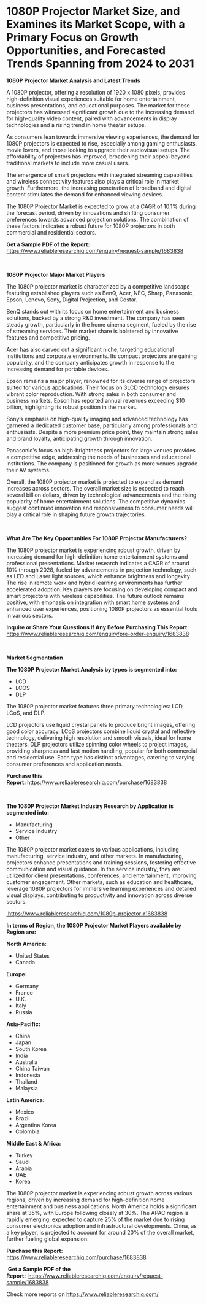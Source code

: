 <p><h1>1080P Projector Market Size, and Examines its Market Scope, with a Primary Focus on Growth Opportunities, and Forecasted Trends Spanning from 2024 to 2031</h1></p><p><strong>1080P Projector Market Analysis and Latest Trends</strong></p>
<p><p>A 1080P projector, offering a resolution of 1920 x 1080 pixels, provides high-definition visual experiences suitable for home entertainment, business presentations, and educational purposes. The market for these projectors has witnessed significant growth due to the increasing demand for high-quality video content, paired with advancements in display technologies and a rising trend in home theater setups.</p><p>As consumers lean towards immersive viewing experiences, the demand for 1080P projectors is expected to rise, especially among gaming enthusiasts, movie lovers, and those looking to upgrade their audiovisual setups. The affordability of projectors has improved, broadening their appeal beyond traditional markets to include more casual users. </p><p>The emergence of smart projectors with integrated streaming capabilities and wireless connectivity features also plays a critical role in market growth. Furthermore, the increasing penetration of broadband and digital content stimulates the demand for enhanced viewing devices.</p><p>The 1080P Projector Market is expected to grow at a CAGR of 10.1% during the forecast period, driven by innovations and shifting consumer preferences towards advanced projection solutions. The combination of these factors indicates a robust future for 1080P projectors in both commercial and residential sectors.</p></p>
<p><strong>Get a Sample PDF of the Report:&nbsp;</strong> <a href="https://www.reliableresearchiq.com/enquiry/request-sample/1683838?utm_campaign=99&utm_medium=2&utm_source=Github&utm_content=ia&utm_term=30122024&utm_id=1080p-projector">https://www.reliableresearchiq.com/enquiry/request-sample/1683838</a></p>
<p>&nbsp;</p>
<p><strong>1080P Projector Major Market Players</strong></p>
<p><p>The 1080P projector market is characterized by a competitive landscape featuring established players such as BenQ, Acer, NEC, Sharp, Panasonic, Epson, Lenovo, Sony, Digital Projection, and Costar. </p><p>BenQ stands out with its focus on home entertainment and business solutions, backed by a strong R&D investment. The company has seen steady growth, particularly in the home cinema segment, fueled by the rise of streaming services. Their market share is bolstered by innovative features and competitive pricing.</p><p>Acer has also carved out a significant niche, targeting educational institutions and corporate environments. Its compact projectors are gaining popularity, and the company anticipates growth in response to the increasing demand for portable devices. </p><p>Epson remains a major player, renowned for its diverse range of projectors suited for various applications. Their focus on 3LCD technology ensures vibrant color reproduction. With strong sales in both consumer and business markets, Epson has reported annual revenues exceeding $10 billion, highlighting its robust position in the market.</p><p>Sony’s emphasis on high-quality imaging and advanced technology has garnered a dedicated customer base, particularly among professionals and enthusiasts. Despite a more premium price point, they maintain strong sales and brand loyalty, anticipating growth through innovation.</p><p>Panasonic's focus on high-brightness projectors for large venues provides a competitive edge, addressing the needs of businesses and educational institutions. The company is positioned for growth as more venues upgrade their AV systems.</p><p>Overall, the 1080P projector market is projected to expand as demand increases across sectors. The overall market size is expected to reach several billion dollars, driven by technological advancements and the rising popularity of home entertainment solutions. The competitive dynamics suggest continued innovation and responsiveness to consumer needs will play a critical role in shaping future growth trajectories.</p></p>
<p>&nbsp;</p>
<p><strong>What Are The Key Opportunities For 1080P Projector Manufacturers?</strong></p>
<p><p>The 1080P projector market is experiencing robust growth, driven by increasing demand for high-definition home entertainment systems and professional presentations. Market research indicates a CAGR of around 10% through 2028, fueled by advancements in projection technology, such as LED and Laser light sources, which enhance brightness and longevity. The rise in remote work and hybrid learning environments has further accelerated adoption. Key players are focusing on developing compact and smart projectors with wireless capabilities. The future outlook remains positive, with emphasis on integration with smart home systems and enhanced user experiences, positioning 1080P projectors as essential tools in various sectors.</p></p>
<p><strong>Inquire or Share Your Questions If Any Before Purchasing This Report:</strong> <a href="https://www.reliableresearchiq.com/enquiry/pre-order-enquiry/1683838?utm_campaign=99&utm_medium=2&utm_source=Github&utm_content=ia&utm_term=30122024&utm_id=1080p-projector">https://www.reliableresearchiq.com/enquiry/pre-order-enquiry/1683838</a></p>
<p>&nbsp;</p>
<p><strong>Market Segmentation</strong></p>
<p><strong>The 1080P Projector Market Analysis by types is segmented into:</strong></p>
<p><ul><li>LCD</li><li>LCOS</li><li>DLP</li></ul></p>
<p><p>The 1080P projector market features three primary technologies: LCD, LCoS, and DLP. </p><p>LCD projectors use liquid crystal panels to produce bright images, offering good color accuracy. LCoS projectors combine liquid crystal and reflective technology, delivering high resolution and smooth visuals, ideal for home theaters. DLP projectors utilize spinning color wheels to project images, providing sharpness and fast motion handling, popular for both commercial and residential use. Each type has distinct advantages, catering to varying consumer preferences and application needs.</p></p>
<p><strong>Purchase this Report:&nbsp;</strong><a href="https://www.reliableresearchiq.com/purchase/1683838?utm_campaign=99&utm_medium=2&utm_source=Github&utm_content=ia&utm_term=30122024&utm_id=1080p-projector">https://www.reliableresearchiq.com/purchase/1683838</a></p>
<p>&nbsp;</p>
<p><strong>The 1080P Projector Market Industry Research by Application is segmented into:</strong></p>
<p><ul><li>Manufacturing</li><li>Service Industry</li><li>Other</li></ul></p>
<p><p>The 1080P projector market caters to various applications, including manufacturing, service industry, and other markets. In manufacturing, projectors enhance presentations and training sessions, fostering effective communication and visual guidance. In the service industry, they are utilized for client presentations, conferences, and entertainment, improving customer engagement. Other markets, such as education and healthcare, leverage 1080P projectors for immersive learning experiences and detailed visual displays, contributing to productivity and innovation across diverse sectors.</p></p>
<p><a href="https://www.reliableresearchiq.com/1080p-projector-r1683838?utm_campaign=99&utm_medium=2&utm_source=Github&utm_content=ia&utm_term=30122024&utm_id=1080p-projector">&nbsp;https://www.reliableresearchiq.com/1080p-projector-r1683838</a></p>
<p><strong>In terms of Region, the 1080P Projector Market Players available by Region are:</strong></p>
<p>
    <p> <strong> North America: </strong>
        <ul>
            <li>United States</li>
            <li>Canada</li>
        </ul>
        </p> 
    <p> <strong> Europe: </strong>
        <ul>
            <li>Germany</li>
            <li>France</li>
            <li>U.K.</li>
            <li>Italy</li>
            <li>Russia</li>
        </ul>
        </p> 
    <p> <strong> Asia-Pacific: </strong>
        <ul>
            <li>China</li>
            <li>Japan</li>
            <li>South Korea</li>
            <li>India</li>
            <li>Australia</li>
            <li>China Taiwan</li>
            <li>Indonesia</li>
            <li>Thailand</li>
            <li>Malaysia</li>
        </ul>
        </p> 
    <p> <strong> Latin America: </strong>
        <ul>
            <li>Mexico</li>
            <li>Brazil</li>
            <li>Argentina Korea</li>
            <li>Colombia</li>
        </ul>
        </p> 
    <p> <strong> Middle East & Africa: </strong>
        <ul>
            <li>Turkey</li>
            <li>Saudi</li>
            <li>Arabia</li>
            <li>UAE</li>
            <li>Korea</li>
        </ul>
    </p>
    </p>
<p><p>The 1080P projector market is experiencing robust growth across various regions, driven by increasing demand for high-definition home entertainment and business applications. North America holds a significant share at 35%, with Europe following closely at 30%. The APAC region is rapidly emerging, expected to capture 25% of the market due to rising consumer electronics adoption and infrastructural developments. China, as a key player, is projected to account for around 20% of the overall market, further fueling global expansion.</p></p>
<p><strong>Purchase this Report: </strong><a href="https://www.reliableresearchiq.com/purchase/1683838?utm_campaign=99&utm_medium=2&utm_source=Github&utm_content=ia&utm_term=30122024&utm_id=1080p-projector">https://www.reliableresearchiq.com/purchase/1683838</a></p>
<p>&nbsp;<strong>Get a Sample PDF of the Report:&nbsp;&nbsp;</strong><a href="https://www.reliableresearchiq.com/enquiry/request-sample/1683838?utm_campaign=99&utm_medium=2&utm_source=Github&utm_content=ia&utm_term=30122024&utm_id=1080p-projector">https://www.reliableresearchiq.com/enquiry/request-sample/1683838</a></p>
<p><strong></strong></p>
<p>Check more reports on <a href="https://www.reliableresearchiq.com/?utm_campaign=99&utm_medium=2&utm_source=Github&utm_content=ia&utm_term=30122024&utm_id=1080p-projector">https://www.reliableresearchiq.com/</a></p>